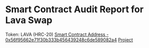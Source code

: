 # Smart Contract Audit Report for Lava Swap

Token: LAVA (HRC-20)
[Smart Contract Address - 0x56f95662e71f30b333b456439248c6de589082a4](https://scan.hecochain.com/address/0x56f95662e71f30b333b456439248c6de589082a4#contracts)
[Project](https://lavaswap.com)

